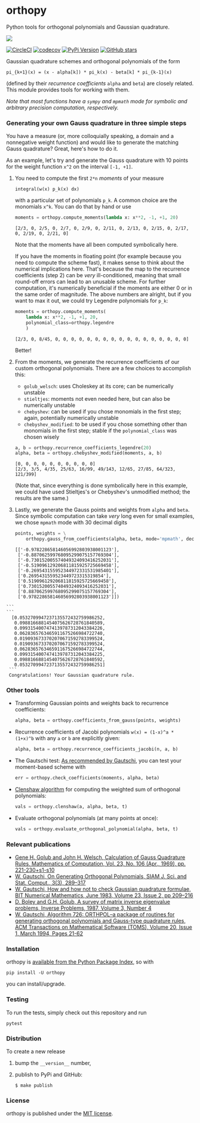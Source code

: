 # orthopy

Python tools for orthogonal polynomials and Gaussian quadrature.

![](https://nschloe.github.io/orthopy/orthopy.png)

[![CircleCI](https://img.shields.io/circleci/project/github/nschloe/orthopy/master.svg)](https://circleci.com/gh/nschloe/orthopy/tree/master)
[![codecov](https://codecov.io/gh/nschloe/orthopy/branch/master/graph/badge.svg)](https://codecov.io/gh/nschloe/orthopy)
[![PyPi Version](https://img.shields.io/pypi/v/orthopy.svg)](https://pypi.python.org/pypi/orthopy)
[![GitHub stars](https://img.shields.io/github/stars/nschloe/orthopy.svg?style=social&label=Stars&maxAge=2592000)](https://github.com/nschloe/orthopy)

Gaussian quadrature schemes and orthogonal polynomials of the form
```
pi_{k+1}(x) = (x - alpha[k]) * pi_k(x) - beta[k] * pi_{k-1}(x)
```
(defined by their _recurrence coefficients_ `alpha` and `beta`) are closely
related. This module provides tools for working with them.

_Note that most functions have a `sympy` and `mpmath` mode for symbolic and
arbitrary precision computation, respectively._

### Generating your own Gauss quadrature in three simple steps

You have a measure (or, more colloquially speaking, a domain and a nonnegative
weight function) and would like to generate the matching Gauss quadrature?
Great, here's how to do it.

As an example, let's try and generate the Gauss quadrature with 10 points for
the weight function `x^2` on the interval `[-1, +1]`.

  1. You need to compute the first `2*n` _moments_ of your measure
     ```
     integral(w(x) p_k(x) dx)
     ```
     with a particular set of polynomials `p_k`. A common choice are the
     monomials `x^k`. You can do that by hand or use
     ```python
     moments = orthopy.compute_moments(lambda x: x**2, -1, +1, 20)
     ```
     ```
     [2/3, 0, 2/5, 0, 2/7, 0, 2/9, 0, 2/11, 0, 2/13, 0, 2/15, 0, 2/17, 0, 2/19, 0, 2/21, 0]
     ```
     Note that the moments have all been computed symbolically here.

     If you have the moments in floating point (for example because you need to
     compute the scheme fast), it makes sense to think about the numerical
     implications here. That's because the map to the recurrence coefficients
     (step 2) can be _very_ ill-conditioned, meaning that small round-off
     errors can lead to an unusable scheme.
     For further computation, it's numerically beneficial if the moments are
     either 0 or in the same order of magnitude. The above numbers are alright,
     but if you want to max it out, we could try Legendre polynomials for
     `p_k`:
     ```python
     moments = orthopy.compute_moments(
         lambda x: x**2, -1, +1, 20,
         polynomial_class=orthopy.legendre
         )
     ```
     ```
     [2/3, 0, 8/45, 0, 0, 0, 0, 0, 0, 0, 0, 0, 0, 0, 0, 0, 0, 0, 0, 0]
     ```
     Better!

  2. From the moments, we generate the recurrence coefficients of our custom
     orthogonal polynomials. There are a few choices to accomplish this:

       * `golub_welsch`: uses Choleskey at its core; can be numerically
         unstable
       * `stieltjes`: moments not even needed here, but can also be numerically
         unstable
       * `chebyshev`: can be used if you chose monomials in the first step;
         again, potentially numerically unstable
       * `chebyshev_modified`: to be used if you chose something other than
         monomials in the first step; stable if the `polynomial_class` was
         chosen wisely

       ```python
       a, b = orthopy.recurrence_coefficients_legendre(20)
       alpha, beta = orthopy.chebyshev_modified(moments, a, b)
       ```
       ```
       [0, 0, 0, 0, 0, 0, 0, 0, 0, 0]
       [2/3, 3/5, 4/35, 25/63, 16/99, 49/143, 12/65, 27/85, 64/323, 121/399]
       ```
       (Note that, since everything is done symbolically here in this example,
       we could have used Stieltjes's or Chebyshev's unmodified method; the
       results are the same.)

  3. Lastly, we generate the Gauss points and weights from `alpha` and `beta`.
     Since symbolic computation can take _very_ long even for small examples,
     we chose `mpmath` mode with 30 decimal digits
     ```python
     points, weights = \
         orthopy.gauss_from_coefficients(alpha, beta, mode='mpmath', decimal_places=30)
     ```
     ```
     [['-0.978228658146056992803938001123'],
      ['-0.887062599768095299075157769304'],
      ['-0.730152005574049324093416252031'],
      ['-0.519096129206811815925725669458'],
      ['-0.269543155952344972331531985401'],
      ['0.2695431559523449723315319854'],
      ['0.519096129206811815925725669458'],
      ['0.730152005574049324093416252031'],
      ['0.887062599768095299075157769304'],
      ['0.978228658146056992803938001123']])
    ```
    ```
      [0.0532709947237135572432759986252,
       0.0988166881454075626728761840589,
       0.0993154007474139787312043384226,
       0.0628365763465911675266984722740,
       0.0190936733702070671592783399524,
       0.0190936733702070671592783399524,
       0.0628365763465911675266984722744,
       0.0993154007474139787312043384225,
       0.0988166881454075626728761840592,
       0.0532709947237135572432759986251]
     ```
     Congratulations! Your Gaussian quadrature rule.

### Other tools

 * Transforming Gaussian points and weights back to recurrence coefficients:
   ```python
   alpha, beta = orthopy.coefficients_from_gauss(points, weights)
   ```

 * Recurrence coefficients of Jacobi polynomials `w(x) = (1-x)^a * (1+x)^b`
   with any `a` or `b` are explicitly given:
   ```python
   alpha, beta = orthopy.recurrence_coefficients_jacobi(n, a, b)
   ```

 * The Gautschi test: [As recommended by
   Gautschi](https://doi.org/10.1007/BF02218441), you can test your
   moment-based scheme with
   ```python
   err = orthopy.check_coefficients(moments, alpha, beta)
   ```
 * [Clenshaw algorithm](https://en.wikipedia.org/wiki/Clenshaw_algorithm) for
   computing the weighted sum of orthogonal polynomials:
   ```python
   vals = orthopy.clenshaw(a, alpha, beta, t)
   ```

 * Evaluate orthogonal polynomials (at many points at once):
   ```python
   vals = orthopy.evaluate_orthogonal_polynomial(alpha, beta, t)
   ```

### Relevant publications

 * [Gene H. Golub and John H. Welsch, Calculation of Gauss Quadrature Rules, Mathematics of Computation, Vol. 23, No. 106 (Apr., 1969), pp. 221-230+s1-s10](https://dx.doi.org/10.2307/2004418)
 * [W. Gautschi, On Generating Orthogonal Polynomials, SIAM J. Sci. and Stat. Comput., 3(3), 289–317](https://doi.org/10.1137/0903018)
 * [W. Gautschi, How and how not to check Gaussian quadrature formulae, BIT Numerical Mathematics, June 1983, Volume 23, Issue 2, pp 209–216](https://doi.org/10.1007/BF02218441)
 * [D. Boley and G.H. Golub, A survey of matrix inverse eigenvalue problems, Inverse Problems, 1987, Volume 3, Number 4](https://doi.org/10.1088/0266-5611/3/4/010)
 * [W. Gautschi, Algorithm 726: ORTHPOL–a package of routines for generating orthogonal polynomials and Gauss-type quadrature rules, ACM Transactions on Mathematical Software (TOMS), Volume 20, Issue 1, March 1994, Pages 21-62](http://doi.org/10.1145/174603.174605)


### Installation

orthopy is [available from the Python Package Index](https://pypi.python.org/pypi/orthopy/), so with
```
pip install -U orthopy
```
you can install/upgrade.

### Testing

To run the tests, simply check out this repository and run
```
pytest
```

### Distribution

To create a new release

1. bump the `__version__` number,

2. publish to PyPi and GitHub:
    ```
    $ make publish
    ```

### License
orthopy is published under the [MIT license](https://en.wikipedia.org/wiki/MIT_License).
